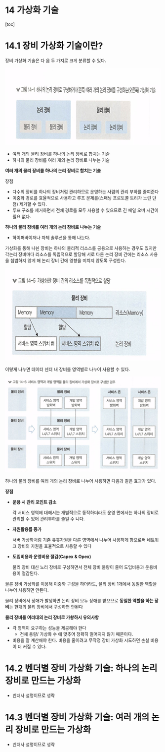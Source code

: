 # 14 가상화 기술

[toc]

# 14.1 장비 가상화 기술이란?

장비 가상화 기술은 다 음 두 가지로 크게 분류할 수 있다.

<img src="./영수_images/image-20230820002628093.png" width = 700 height = 250>

- ﻿﻿여러 개의 물리 장비를 하나의 논리 장비로 합치는 기술
- ﻿﻿하나의 물리 장비를 여러 개의 논리 장비로 나누는 기술

**여러 개의 물리 장비를 하나의 논리 장비로 합치는 기술**

장점

* 다수의 장비를 하나의 장비처럼 관리하므로 운영하는 사람의 관리 부하를 줄여준다
* 이중화 경로를 효율적으로 사용하고 루프 문제를(스패닝 프로토콜 트리가 느린 단점) 제거할 수 있다.
* 루프 구조를 제거하면서 전체 경로를 모두 사용할 수 있으므로 긴 페일 오버 시간이 필요 없다.

**하나의 물리 장비를 여러 개의 논리 장비로 나누는 기술**

* 하이퍼바이저나 자체 솔루션을 통해 나눈다. 

가상화를 통해 나뉜 장비는 하나의 물리적 리소스를 공용으로 사용하는 경우도 있지만 각논리 장비마다 리소스를 독립적으로 할당해 서로 다른 논리 장비 간에는 리소스 사용을 침범하지 않게 해 논리 장비 간에 영향을 미치지 않도록 구성한다. 

<img src="./영수_images/image-20230820002958156.png" width = 650 height = 300>

이렇게 나누면 데이터 센터 내 장비를 영역별로 나누어 사용할 수 있다.

<img src="./영수_images/image-20230820003256532.png" >

하나의 물리 장비를 여러 개의 논리 장비로 나누어 사용하면 다음과 같은 효과가 있다.

**장점**

* **운용 시 관리 포인트 감소**

  각 서비스 영역에 대해서는 개별적으로 동작하더라도 운영 면에서는 하나의 장비로 관리할 수 있어 관리부하를 줄일 수 니다.

* **자원활용률 증가**

  서버 가상화처럼 기존 유휴자원을 다른 영역에서 나누어 사용하게 함으로써 네트워크 장비의 자원을 효율적으로 사용할 수 있다

* **도입비용과 운영비용 절감(Capex & Opex)**

  물리 장비 대신 노리 장비로 구성하면서 전체 장비 물량이 줄어 도입비용과 운용비용이 절감된다.



물론 장비 가상화를 이용해 이중화 구성을 하더라도, 물리 장비 1개에서 동일한 역할을 나누어 사용하면 안된다.

물리 장비에서 장애가 발생하면 논리 장비 모두 장애를 받으므로 **동일한 역할을 하는 장비**는 한개의 물리 장비에서 구성하면 안된다

**물리 장비를 여러대의 논리 장비로 가솽하시 유의사항**

* 각 영역이 요구하는 성능을 제공해야 한다
  * 전체 용량/ 가상화 수 에 맞추어 정확히 떨어지지 않기 때문이다.
* 비용을 잘 계산해야 한다. 비용을 줄이려고 무작정 장비 가상화 시도하면 손실 비용이 더 커질 수 있다.

# 14.2 벤더별 장비 가상화 기술: 하나의 논리 장비로 만드는 가상화

- 벤더사 설명이므로 생략

# 14.3 벤더별 장비 가상화 기술: 여러 개의 논리 장비로 만드는 가상화

* 벤더사 설명이므로 생략

